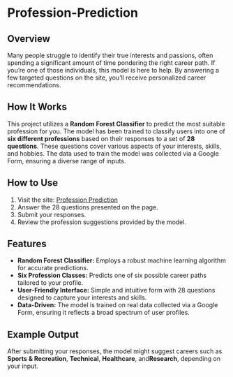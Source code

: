 # Profession-Prediction

## Overview
Many people struggle to identify their true interests and passions, often spending a significant amount of time pondering the right career path. If you’re one of those individuals, this model is here to help. By answering a few targeted questions on the site, you’ll receive personalized career recommendations.

## How It Works
This project utilizes a **Random Forest Classifier** to predict the most suitable profession for you. The model has been trained to classify users into one of **six different professions** based on their responses to a set of **28 questions**. These questions cover various aspects of your interests, skills, and hobbies. The data used to train the model was collected via a Google Form, ensuring a diverse range of inputs.

## How to Use
1. Visit the site: [Profession Prediction](https://professionprediction-bffrbmgvaccdcqch.southeastasia-01.azurewebsites.net)  
2. Answer the 28 questions presented on the page.  
3. Submit your responses.  
4. Review the profession suggestions provided by the model.

## Features
- **Random Forest Classifier:** Employs a robust machine learning algorithm for accurate predictions.  
- **Six Profession Classes:** Predicts one of six possible career paths tailored to your profile.  
- **User-Friendly Interface:** Simple and intuitive form with 28 questions designed to capture your interests and skills.  
- **Data-Driven:** The model is trained on real data collected via a Google Form, ensuring it reflects a broad spectrum of user profiles.

## Example Output
After submitting your responses, the model might suggest careers such as **Sports & Recreation**, **Technical**, **Healthcare**, and**Research**, depending on your input.
